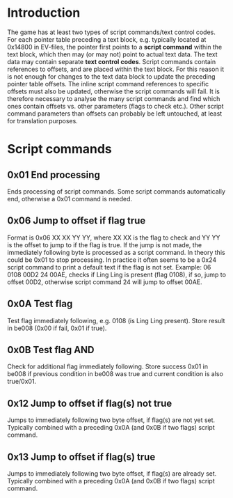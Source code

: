 # Introduction
The game has at least two types of script commands/text control codes. For each pointer table preceding a text block, e.g. typically located at 0x14800 in EV-files, the pointer first points to a **script command** within the text block, which then may (or may not) point to actual text data. The text data may contain separate **text control codes**. Script commands contain references to offsets, and are placed within the text block. For this reason it is not enough for changes to the text data block to update the preceding pointer table offsets. The inline script command references to specific offsets must also be updated, otherwise the script commands will fail. It is therefore necessary to analyse the many script commands and find which ones contain offsets vs. other parameters (flags to check etc.). Other script command parameters than offsets can probably be left untouched, at least for translation purposes.

# Script commands

## 0x01 End processing

Ends processing of script commands. Some script commands automatically end, otherwise a 0x01 command is needed.

## 0x06 Jump to offset if flag true

Format is 0x06 XX XX YY YY, where XX XX is the flag to check and YY YY is the offset to jump to if the flag is true. If the jump is not made, the immediately following byte is processed as a script command. In theory this could be 0x01 to stop processing. In practice it often seems to be a 0x24 script command to print a default text if the flag is not set. Example: 06 0108 00D2 24 00AE, checks if Ling Ling is present (flag 0108), if so, jump to offset 00D2, otherwise script command 24 will jump to offset 00AE.
 
## 0x0A Test flag

Test flag immediately following, e.g. 0108 (is Ling Ling present). Store result in be008 (0x00 if fail, 0x01 if true).

## 0x0B Test flag AND

Check for additional flag immediately following. Store success 0x01 in be008 if previous condition in be008 was true and current condition is also true/0x01.

## 0x12 Jump to offset if flag(s) not true

Jumps to immediately following two byte offset, if flag(s) are not yet set. Typically combined with a preceding 0x0A (and 0x0B if two flags) script command.

## 0x13 Jump to offset if flag(s) true

Jumps to immediately following two byte offset, if flag(s) are already set. Typically combined with a preceding 0x0A (and 0x0B if two flags) script command.

